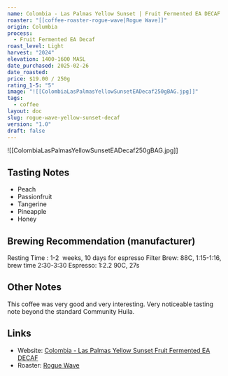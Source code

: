 ```yaml
---
name: Colombia - Las Palmas Yellow Sunset | Fruit Fermented EA DECAF
roaster: "[[coffee-roaster-rogue-wave|Rogue Wave]]"
origin: Columbia
process:
  - Fruit Fermented EA Decaf
roast_level: Light
harvest: "2024"
elevation: 1400-1600 MASL
date_purchased: 2025-02-26
date_roasted: 
price: $19.00 / 250g
rating_1-5: "5"
image: "![[ColombiaLasPalmasYellowSunsetEADecaf250gBAG.jpg]]"
tags:
  - coffee
layout: doc
slug: rogue-wave-yellow-sunset-decaf
version: "1.0"
draft: false
---
```


![[ColombiaLasPalmasYellowSunsetEADecaf250gBAG.jpg]]

## Tasting Notes
- Peach
- Passionfruit
- Tangerine
- Pineapple
- Honey

## Brewing Recommendation (manufacturer)
Resting Time : 1-2  weeks, 10 days for espresso
Filter Brew: 88C, 1:15-1:16, brew time 2:30-3:30
Espresso: 1:2.2 90C, 27s

## Other Notes
This coffee was very good and very interesting.  Very noticeable tasting note beyond the standard Community Huila. 

## Links
- Website: [Colombia - Las Palmas Yellow Sunset Fruit Fermented EA DECAF](https://roguewavecoffee.ca/products/colombia-las-palmas-yellow-sunset-fruit-fermented-ea-decaf?srsltid=AfmBOoo9fDGHsHWUo2irsDE_lVh9TpHeKSIhIl3kjS6FFQuQQr2hcNKy)
- Roaster: [Rogue Wave](_docs/coffee-roaster-rogue-wave.md)
